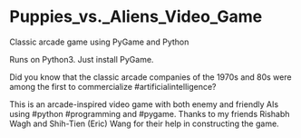 # Puppies_vs._Aliens_Video_Game

Classic arcade game using PyGame and Python

Runs on Python3.  Just install PyGame.  

Did you know that the classic arcade companies of the 1970s and 80s were among the first to commercialize #artificialintelligence?

This is an arcade-inspired video game with both enemy and friendly AIs using #python #programming and #pygame. Thanks to my friends Rishabh Wagh and Shih-Tien (Eric) Wang for their help in constructing the game.

